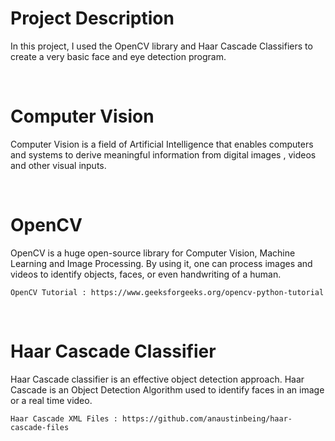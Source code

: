 <h1>Project Description</h1>

In this project, I used the OpenCV library and Haar Cascade Classifiers to create a very basic face and eye detection program. 

<br>

<h1>Computer Vision</h1>

Computer Vision is a field of Artificial Intelligence that enables computers and systems to derive meaningful information from digital images , videos and other visual inputs.

<br>

<h1>OpenCV</h1>

OpenCV is a huge open-source library for Computer Vision, Machine Learning and Image Processing. By using it, one can process images and videos to identify objects, faces, or even handwriting of a human.

    OpenCV Tutorial : https://www.geeksforgeeks.org/opencv-python-tutorial
    
 <br>
    
<h1>Haar Cascade Classifier</h1>

Haar Cascade classifier is an effective object detection approach. Haar Cascade is an Object Detection Algorithm used to identify faces in an image or a real time video.

    Haar Cascade XML Files : https://github.com/anaustinbeing/haar-cascade-files
    
